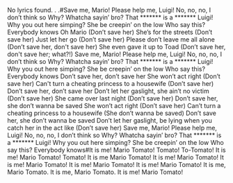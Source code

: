 No lyrics found. . .#Save me, Mario! Please help me, Luigi! No, no, no, I don’t think so Why? Whatcha sayin’ bro? That ******* is a ******* Luigi! Why you out here simping? She be creepin’ on the low Who say this? Everybody knows Oh Mario (Don’t save her) She’s for the streets (Don’t save her) Just let her go (Don’t save her) Please don’t leave me all alone (Don’t save her, don't save her) She even gave it up to Toad (Don’t save her, don't save her; what?!) Save me, Mario! Please help me, Luigi! No, no, no, I don’t think so Why? Whatcha sayin’ bro? That ******* is a ******* Luigi! Why you out here simping? She be creepin’ on the low Who say this? Everybody knows Don’t save her, don’t save her She won’t act right (Don’t save her) Can't turn a cheating princess to a housewife (Don’t save her) Don’t save her, don’t save her Don’t let her gaslight, she ain’t no victim (Don’t save her) She came over last night (Don’t save her) Don’t save her, she don’t wanna be saved She won’t act right (Don’t save her) Can’t turn a cheating princess to a housewife (She don’t wanna be saved) Don’t save her, she don’t wanna be saved Don’t let her gaslight, be lying when you catch her in the act like (Don’t save her) Save me, Mario! Please help me, Luigi! No, no, no, I don’t think so Why? Whatcha sayin’ bro? That ******* is a ******* Luigi! Why you out here simping? She be creepin’ on the low Who say this? Everybody knows#It is me! Mario Tomato! Tomato! To-Tomato! It is me! Mario Tomato! Tomato! It is me Mario Tomato! It is me! Mario Tomato! It is me! Mario Tomato! It is me! Mario Tomato! It is me! Mario Tomato! It is me, Mario Tomato. It is me, Mario Tomato. It is me! Mario Tomato!

